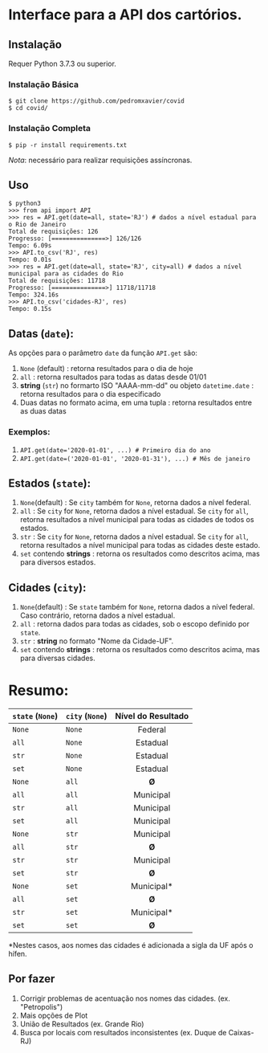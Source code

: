 # Interface para a API dos cartórios.

## Instalação
Requer Python 3.7.3 ou superior.

### Instalação Básica
```
$ git clone https://github.com/pedromxavier/covid
$ cd covid/
```

### Instalação Completa
```
$ pip -r install requirements.txt
```
*Nota*: necessário para realizar requisições assíncronas.

## Uso

```
$ python3
>>> from api import API
>>> res = API.get(date=all, state='RJ') # dados a nível estadual para o Rio de Janeiro
Total de requisições: 126
Progresso: [===============>] 126/126      
Tempo: 6.09s
>>> API.to_csv('RJ', res)
Tempo: 0.01s
>>> res = API.get(date=all, state='RJ', city=all) # dados a nível municipal para as cidades do Rio
Total de requisições: 11718
Progresso: [===============>] 11718/11718      
Tempo: 324.16s
>>> API.to_csv('cidades-RJ', res)
Tempo: 0.15s
```

## Datas (`date`):
As opções para o parâmetro `date` da função `API.get` são:
1. `None` (default) : retorna resultados para o dia de hoje
2. `all` : retorna resultados para todas as datas desde 01/01
3. __string__ (`str`) no formarto ISO "AAAA-mm-dd" ou objeto `datetime.date` : retorna resultados para o dia especificado
4. Duas datas no formato acima, em uma tupla : retorna resultados entre as duas datas

### Exemplos:
1. `API.get(date='2020-01-01', ...) # Primeiro dia do ano`
2. `API.get(date=('2020-01-01', '2020-01-31'), ...) # Mês de janeiro`

## Estados (`state`):
1. `None`(default) : Se `city` também for `None`, retorna dados a nível federal.
2. `all` : Se `city` for `None`, retorna dados a nível estadual. Se `city` for `all`, retorna resultados a nível municipal para todas as cidades de todos os estados.
3. `str` : Se `city` for `None`, retorna dados a nível estadual. Se `city` for `all`, retorna resultados a nível municipal para todas as cidades deste estado.
4. `set` contendo __strings__ : retorna os resultados como descritos acima, mas para diversos estados.

## Cidades (`city`):
1. `None`(default) : Se `state` também for `None`, retorna dados a nível federal. Caso contrário, retorna dados a nível estadual.
2. `all` : retorna dados para todas as cidades, sob o escopo definido por `state`.
3. `str` : __string__ no formato "Nome da Cidade-UF".
4. `set` contendo __strings__ : retorna os resultados como descritos acima, mas para diversas cidades.

# Resumo:

| `state` (`None`) |`city` (`None`)| Nível do Resultado |
| ---------------- | ------------- |:------------------:|
| `None`           | `None`        | Federal            |
| `all`            | `None`        | Estadual           |
| `str`            | `None`        | Estadual           |
| `set`            | `None`        | Estadual           |
| `None`           | `all`         | **Ø**              |
| `all`            | `all`         | Municipal          |
| `str`            | `all`         | Municipal          |
| `set`            | `all`         | Municipal          |
| `None`           | `str`         | Municipal          |
| `all`            | `str`         | **Ø**              |
| `str`            | `str`         | Municipal          |
| `set`            | `str`         | **Ø**              |
| `None`           | `set`         | Municipal*         |
| `all`            | `set`         | **Ø**              |
| `str`            | `set`         | Municipal*         |
| `set`            | `set`         | **Ø**              |

*Nestes casos, aos nomes das cidades é adicionada a sigla da UF após o hífen.

## Por fazer
1. Corrigir problemas de acentuação nos nomes das cidades. (ex. "Petropolis")
1. Mais opções de Plot
2. União de Resultados (ex. Grande Rio)
3. Busca por locais com resultados inconsistentes (ex. Duque de Caixas-RJ)